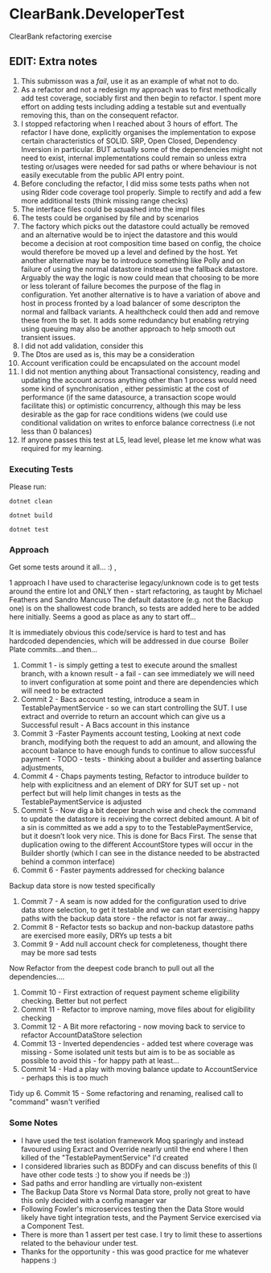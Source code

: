 # ClearBank.DeveloperTest
ClearBank refactoring exercise

## EDIT: Extra notes
1.  This submisson was a *fail*, use it as an example of what not to do.
2. As a refactor and not a redesign my approach was to first methodically add test coverage, sociably first and then begin to refactor.  I spent more effort on adding tests including adding a testable sut and eventually removing this, than on the consequent refactor. 
3. I stopped refactoring when I reached about 3 hours of effort. The refactor I have done, explicitly organises the implementation to expose certain characteristics of SOLID. SRP, Open Closed, Dependency Inversion in particular. BUT actually some of the dependencies might not need to exist, internal implementations could remain so unless extra testing or/usages were needed for sad paths or where behaviour is not easily executable from the public API entry point.
4. Before concluding the refactor, I did miss some tests paths when not using Rider code coverage tool properly. Simple to rectify and add a few more additional tests (think missing range checks)
5. The interface files could be squashed into the impl files
6. The tests could be organised by file and by scenarios
7. The factory which picks out the datastore could actually be removed and an alternative would be to inject the datastore and this would become a decision at root composition time based on config, the choice would therefore be moved up a level and defined by the host. Yet another alternative may be to introduce something like Polly and on failure of using the normal datastore instead use the fallback datastore.  Arguably the way the logic is now could mean that choosing to be more or less tolerant of failure becomes the purpose of the flag in configuration.
Yet another alternative is to have a variation of above and host in process fronted by a load balancer of some descripton the normal and fallback variants. A healthcheck could then add and remove these from the lb set. It adds some redundancy but enabling retrying using queuing may also be another approach to help smooth out transient issues.
8. I did not add validation, consider this 
9. The Dtos are used as is, this may be a consideration
10. Account verification could be encapsulated on the account model
11. I did not mention anything about Transactional consistency, reading and updating the account across anything other than 1 process would need some kind of synchronisation , either pessimistic at the cost of performance (if the same datasource, a transaction scope would facilitate this) or optimistic concurrency, although this may be less desirable as the gap for race conditions widens (we could use conditional validation on writes to enforce balance correctness (i.e not less than 0 balances)
13. If anyone passes this test at L5, lead level, please let me know what was required for my learning.

### Executing Tests
Please run:

```dotnet clean```

```dotnet build```

```dotnet test```

### Approach
Get some tests around it all... :) ,  

1 approach I have used to characterise legacy/unknown code is to get tests around the entire lot and ONLY then -  start refactoring, as taught by Michael Feathers and Sandro Mancuso
The default datastore (e.g. not the Backup one) is on the shallowest code branch, so tests are added here to be added here initially. Seems a good as place as any to start off...

It is immediately obvious this code/service is hard to test and has hardcoded dependencies, which will be addressed in due course
 Boiler Plate commits…and then…

1. Commit 1 - is simply getting a test to execute around the smallest branch, with a known result  - a fail - can see immediately we will need to invert configuration at some point and there are dependencies which will need to be extracted
2. Commit 2 - Bacs account testing,  introduce a seam in TestablePaymentService - so we can start controlling the SUT.  I use extract and override to return an account which can give us a Successful result  -  A Bacs account in this instance
3. Commit 3 -Faster Payments account testing, Looking at next code branch, modifying both the request to add an amount, and allowing the account balance to have enough funds to continue to allow successful payment - TODO - tests - thinking about a builder and asserting balance adjustments,
4. Commit 4 - Chaps payments testing, Refactor to introduce builder to help with explicitness and an element of DRY for SUT set up - not perfect but will help limit changes in tests as the TestablePaymentService is adjusted
5. Commit 5 - Now dig a bit deeper  branch wise and check the command to update the datastore is receiving the correct debited amount.  A bit of a sin is committed as we add a spy to to the TestablePaymentService, but it doesn’t look very nice. This is done for Bacs First.   The sense that duplication owing to the different AccountStore types will occur in the Builder shortly (which I can see in the distance needed to be abstracted behind a common interface)
6. Commit 6 - Faster payments addressed for checking balance

Backup data store is now tested specifically
1. Commit 7 - A seam is now added for the configuration used to drive data store selection, to get it testable and we can start exercising happy paths with the backup data store - the refactor is not far away…
2. Commit 8 - Refactor tests so backup and non-backup datastore paths are exercised more easily, DRYs up tests a bit
3. Commit 9 - Add null account check for completeness, thought there may be more sad tests

Now Refactor from the deepest code branch to pull out all the dependencies....
1. Commit 10 -  First extraction of request payment scheme eligibility checking. Better but not perfect
2. Commit 11 -  Refactor to improve naming, move files about for eligibility checking
3. Commit 12 -  A Bit more refactoring  - now moving back to service to refactor AccountDataStore selection
4. Commit 13 - Inverted dependencies - added test where coverage was missing - Some isolated unit tests but aim is to be as sociable as possible to avoid this - for happy path at least…
5. Commit 14 - Had a play with moving balance update to AccountService - perhaps this is too much

Tidy up
6. Commit 15 - Some refactoring and renaming, realised call to "command" wasn't verified

### Some Notes
- I have used the test isolation framework Moq sparingly and instead favoured using Exract and Override nearly until the end where I then killed of the "TestablePaymentService" I'd created
- I considered libraries such as BDDFy and can discuss benefits of this (I have other code tests :) to show you if needs be :))
- Sad paths and error handling are virtually non-existent
- The Backup Data Store vs Normal Data store, prolly not great to have this only decided with a config manager var
- Following Fowler's microservices testing then the Data Store would likely have tight integration tests, and the Payment Service exercised via a Component Test.
- There is more than 1 assert per test case. I try to limit these to assertions related to the behaviour under test.
- Thanks for the opportunity - this was good practice for me whatever happens :)
